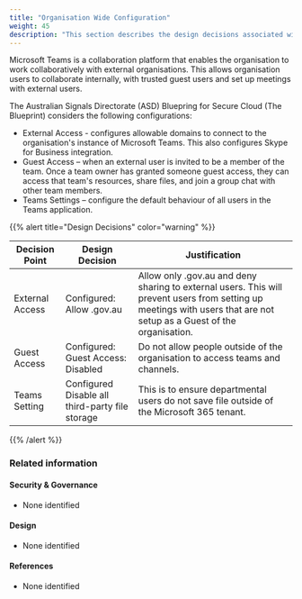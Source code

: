 ```yaml
---
title: "Organisation Wide Configuration"
weight: 45
description: "This section describes the design decisions associated with Teams Organisation Wide Configuration for system(s) built using ASD's Blueprint for Secure Cloud."
---
```


Microsoft Teams is a collaboration platform that enables the organisation to work collaboratively with external organisations. This allows organisation users to collaborate internally, with trusted guest users and set up meetings with external users.

The Australian Signals Directorate (ASD) Bluepring for Secure Cloud (The Blueprint) considers the following configurations:

* External Access - configures allowable domains to connect to the organisation's instance of Microsoft Teams. This also configures Skype for Business integration.
* Guest Access – when an external user is invited to be a member of the team. Once a team owner has granted someone guest access, they can access that team's resources, share files, and join a group chat with other team members.
* Teams Settings – configure the default behaviour of all users in the Teams application.

{{% alert title="Design Decisions" color="warning" %}}

| Decision Point  | Design Decision                                    | Justification                                                                                                                                                                       |
| --------------- | -------------------------------------------------- | ----------------------------------------------------------------------------------------------------------------------------------------------------------------------------------- |
| External Access | Configured:<br>Allow <organisation>.gov.au         | Allow only <organisation>.gov.au and deny sharing to external users. This will prevent users from setting up meetings with users that are not setup as a Guest of the organisation. |
| Guest Access    | Configured:<br>Guest Access: Disabled              | Do not allow people outside of the organisation to access teams and channels.                                                                                                       |
| Teams Setting   | Configured<br>Disable all third-party file storage | This is to ensure departmental users do not save file outside of the Microsoft 365 tenant.                                                                                          |

{{% /alert %}}

### Related information

#### Security & Governance

* None identified

#### Design

* None identified

#### References

* None identified